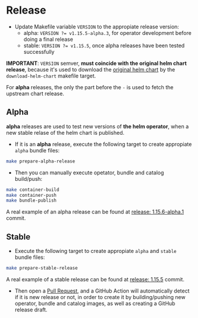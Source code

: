 # Release

* Update Makefile variable `VERSION` to the appropiate release version:
  * alpha: `VERSION ?= v1.15.5-alpha.3`, for operator development before doing a final release
  * stable: `VERSION ?= v1.15.5`, once alpha releases have been tested successfully

**IMPORTANT**: `VERSION` semver, **must coincide with the original helm chart release**,
because it's used to download the [original helm chart](https://artifacthub.io/packages/helm/banzaicloud-stable/vault-operator)
by the `download-helm-chart` makefile target.

For **alpha** releases, the only the part before the `-` is used to fetch the upstream chart release.

## Alpha

**alpha** releases are used to test new versions of **the helm operator**,
when a new stable relase of the helm chart is published.

* If it is an **alpha** release, execute the following target to create appropiate `alpha` bundle files:

```bash
make prepare-alpha-release
```

* Then you can manually execute opetator, bundle and catalog build/push:

```bash
make container-build
make container-push
make bundle-publish
```

A real example of an alpha release can be found at [release: 1.15.6-alpha.1](https://github.com/3scale-ops/bank-vaults-helm-operator/pull/1/commits/9656d7034f5db124ab20afb4df12b85e9ee45bca) commit.

## Stable

* Execute the following target to create appropiate `alpha` and `stable` bundle files:

```bash
make prepare-stable-release
```
A real example of a stable release can be found at [release: 1.15.5](https://github.com/3scale-ops/bank-vaults-helm-operator/pull/1/commits/4411f1ad6b6b00dc2ac5fe9dc249a3a03ff1ef8e) commit.

* Then open a [Pull Request](https://github.com/3scale-ops/bank-vaults-helm-operator/pulls), and a GitHub Action will automatically detect if it is new release or not, in order to create it by building/pushing new operator, bundle and catalog images, as well as creating a GitHub release draft.